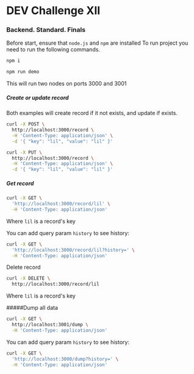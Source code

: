 # DEV Challenge XII 
### Backend. Standard. Finals

Before start, ensure that `node.js` and `npm` are installed
To run project you need to run the following commands.

```bash
npm i
```

```bash
npm run demo
```

This will run two nodes on ports 3000 and 3001

##### Create or update record
Both examples will create record if it not exists, and update if exists.

```bash
curl -X POST \
  http://localhost:3000/record \
  -H 'Content-Type: application/json' \
  -d '{ "key": "lil", "value": "lil" }'
```

```bash
curl -X PUT \
  http://localhost:3000/record \
  -H 'Content-Type: application/json' \
  -d '{ "key": "lil", "value": "lil" }'
```

##### Get record
```bash
curl -X GET \
  'http://localhost:3000/record/lil' \
  -H 'Content-Type: application/json'
```
Where `lil` is a record's key

You can add query param `history` to see history:
```bash
curl -X GET \
  'http://localhost:3000/record/lil?history=' \
  -H 'Content-Type: application/json'
```
Delete record
```bash
curl -X DELETE \
  http://localhost:3000/record/lil
```
Where `lil` is a record's key

#####Dump all data
```bash
curl -X GET \
  http://localhost:3001/dump \
  -H 'Content-Type: application/json'
```
You can add query param `history` to see history:
```bash
curl -X GET \
  'http://localhost:3000/dump?history=' \
  -H 'Content-Type: application/json'
```
